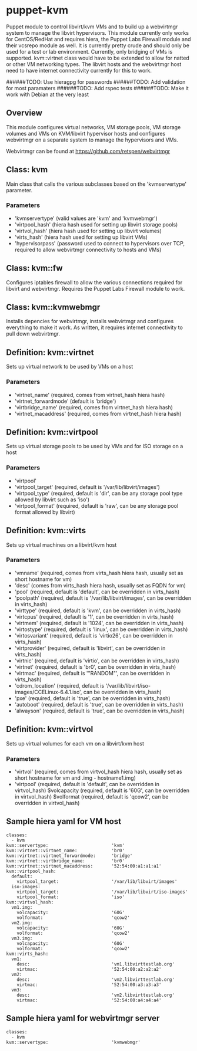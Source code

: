 # puppet-kvm

Puppet module to control libvirt/kvm VMs and to build up a webvirtmgr system to manage the libvirt hypervisors. This module currently only works for CentOS/RedHat and requires hiera,
the Puppet Labs Firewall module and their vcsrepo module as well. It is currently pretty crude and should only be used for a test or lab environment. Currently, only bridging of VMs is supported. kvm::virtnet class
would have to be extended to allow for natted or other VM networking types. The libvirt hosts and the webvirtmgr host need to have internet connectivity currently for this to work.

######TODO: Use hieragpg for passwords
######TODO: Add validation for most paramaters
######TODO: Add rspec tests
######TODO: Make it work with Debian at the very least

## Overview

This module configures virtual networks, VM storage pools, VM storage volumes and VMs on KVM/libvirt hypervisor hosts and configures webvirtmgr on a separate system to manage the hypervisors and VMs.

Webvirtmgr can be found at https://github.com/retspen/webvirtmgr

## Class: kvm

Main class that calls the various subclasses based on the 'kvmservertype' parameter.

### Parameters

 * 'kvmservertype'	(valid values are 'kvm' and 'kvmwebmgr')
 * 'virtpool_hash'	(hiera hash used for setting up libvirt storage pools)
 * 'virtvol_hash'	(hiera hash used for setting up libvirt volumes)
 * 'virts_hash'		(hiera hash used for setting up libvirt VMs)
 * 'hypervisorpass'	(password used to connect to hypervisors over TCP, required to allow webvirtmgr connectivity to hosts and VMs)
 
## Class: kvm::fw

Configures iptables firewall to allow the various connections required for libvirt and webvirtmgr. Requires the Puppet Labs Firewall module to work.

## Class: kvm::kvmwebmgr

Installs depencies for webvirtmgr, installs webvirtmgr and configures everything to make it work. As written, it requires internet connectivity to pull down webvirtmgr. 

## Definition: kvm::virtnet

Sets up virtual network to be used by VMs on a host

### Parameters

 * 'virtnet_name'			(required, comes from virtnet_hash hiera hash)
 * 'virtnet_forwardmode'	(default is 'bridge') 
 * 'virtbridge_name'		(required, comes from virtnet_hash hiera hash)
 * 'virtnet_macaddress'		(required, comes from virtnet_hash hiera hash)
 
## Definition: kvm::virtpool

Sets up virtual storage pools to be used by VMs and for ISO storage on a host

### Parameters

 * 'virtpool'
 * 'virtpool_target'	(required, default is '/var/lib/libvirt/images')
 * 'virtpool_type'		(required, default is 'dir', can be any storage pool type allowed by libvirt such as 'iso')
 * 'virtpool_format'	(required, default is 'raw', can be any storage pool format allowed by libvirt)

## Definition: kvm::virts

Sets up virtual machines on a libvirt/kvm host

### Parameters

 * 'vmname'			(required, comes from virts_hash hiera hash, usually set as short hostname for vm)
 * 'desc'			(comes from virts_hash hiera hash, usually set as FQDN for vm)
 * 'pool'           (required, default is 'default', can be overridden in virts_hash)
 * 'poolpath'       (required, default is '/var/lib/libvirt/images', can be overridden in virts_hash)
 * 'virttype'       (required, default is 'kvm', can be overridden in virts_hash)
 * 'virtcpus'       (required, default is '1', can be overridden in virts_hash)
 * 'virtmem'        (required, default is '1024', can be overridden in virts_hash)
 * 'virtostype'     (required, default is 'linux', can be overridden in virts_hash)
 * 'virtosvariant'  (required, default is 'virtio26', can be overridden in virts_hash)
 * 'virtprovider'   (required, default is 'libvirt', can be overridden in virts_hash)
 * 'virtnic'        (required, default is 'virtio', can be overridden in virts_hash)
 * 'virtnet'        (required, default is 'br0', can be overridden in virts_hash)
 * 'virtmac'        (required, default is '\"RANDOM\"', can be overridden in virts_hash)
 * 'cdrom_location' (required, default is '/var/lib/libvirt/iso-images/CCELinux-6.4.1.iso', can be overridden in virts_hash)
 * 'pxe'            (required, default is 'true', can be overridden in virts_hash)
 * 'autoboot'       (required, default is 'true', can be overridden in virts_hash)
 * 'alwayson'       (required, default is 'true', can be overridden in virts_hash)

## Definition: kvm::virtvol

Sets up virtual volumes for each vm on a libvirt/kvm host

### Parameters

 * 'virtvol'		(required, comes from virtvol_hash hiera hash, usually set as short hostname for vm and .img - hostname1.img)
 * 'virtpool'		(required, default is 'default', can be overridden in virtvol_hash)
  $volcapacity		(required, default is '60G', can be overridden in virtvol_hash)
  $volformat		(required, default is 'qcow2', can be overridden in virtvol_hash)

## Sample hiera yaml for VM host

```---
classes:
  - kvm
kvm::servertype:						'kvm'
kvm::virtnet::virtnet_name:				'br0'
kvm::virtnet::virtnet_forwardmode:		'bridge'
kvm::virtnet::virtbridge_name:			'br0'
kvm::virtnet::virtnet_macaddress:		'52:54:00:a1:a1:a1'
kvm::virtpool_hash:
  default:
    virtpool_target:					'/var/lib/libvirt/images'
  iso-images:
    virtpool_target:					'/var/lib/libvirt/iso-images'
    virtpool_format:					'iso'
kvm::virtvol_hash:
  vm1.img:
    volcapacity:						'60G'
    volformat:							'qcow2'
  vm2.img:
    volcapacity:						'60G'
    volformat:							'qcow2'
  vm3.img:
    volcapacity:						'60G'
    volformat:							'qcow2'
kvm::virts_hash:
  vm1:
    desc:								'vm1.libvirttestlab.org'
    virtmac:							'52:54:00:a2:a2:a2'
  vm2:
    desc:								'vm2.libvirttestlab.org'
    virtmac:							'52:54:00:a3:a3:a3'
  vm3:
    desc:								'vm2.libvirttestlab.org'
    virtmac:							'52:54:00:a4:a4:a4'
```

## Sample hiera yaml for webvirtmgr server

```---
classes:
  - kvm
kvm::servertype:						'kvmwebmgr'
```
